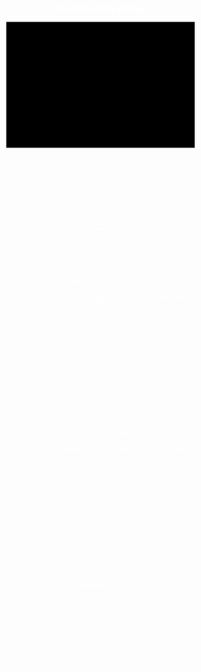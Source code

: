 <!DOCTYPE html>
<html lang="de">
<head>
    <meta charset="UTF-8">
    <meta name="viewport" content="width=device-width, initial-scale=1.0">
    <title>Online Ping Pong</title>
    <style>
        canvas {
            background: black;
            display: block;
            margin: 0 auto;
        }
        body {
            text-align: center;
            color: white;
            font-family: Arial, sans-serif;
        }
    </style>
</head>
<body>
    <h1>Online Ping Pong</h1>
    <canvas id="pongCanvas" width="600" height="400"></canvas>

    <script>
        const canvas = document.getElementById('pongCanvas');
        const ctx = canvas.getContext('2d');

        // Ball variables
        let ballX = canvas.width / 2;
        let ballY = canvas.height / 2;
        let ballRadius = 10;
        let ballSpeedX = 2;
        let ballSpeedY = 2;

        // Paddle variables
        const paddleWidth = 10;
        const paddleHeight = 75;
        const paddleSpeed = 5;

        // Left paddle
        let leftPaddleY = (canvas.height - paddleHeight) / 2;

        // Right paddle (AI)
        let rightPaddleY = (canvas.height - paddleHeight) / 2;

        // Input handling
        document.addEventListener('keydown', (event) => {
            if (event.key === 'ArrowUp' && leftPaddleY > 0) {
                leftPaddleY -= paddleSpeed;
            }
            if (event.key === 'ArrowDown' && leftPaddleY < canvas.height - paddleHeight) {
                leftPaddleY += paddleSpeed;
            }
        });

        // Draw the game
        function draw() {
            ctx.clearRect(0, 0, canvas.width, canvas.height);

            // Draw ball
            ctx.beginPath();
            ctx.arc(ballX, ballY, ballRadius, 0, Math.PI * 2);
            ctx.fillStyle = 'white';
            ctx.fill();
            ctx.closePath();

            // Draw left paddle
            ctx.fillRect(10, leftPaddleY, paddleWidth, paddleHeight);

            // Draw right paddle
            ctx.fillRect(canvas.width - paddleWidth - 10, rightPaddleY, paddleWidth, paddleHeight);

            // Move the ball
            ballX += ballSpeedX;
            ballY += ballSpeedY;

            // Ball collision with top/bottom walls
            if (ballY + ballRadius > canvas.height || ballY - ballRadius < 0) {
                ballSpeedY = -ballSpeedY;
            }

            // Ball collision with paddles
            if (
                ballX - ballRadius < 20 &&
                ballY > leftPaddleY &&
                ballY < leftPaddleY + paddleHeight
            ) {
                ballSpeedX = -ballSpeedX;
            }

            if (
                ballX + ballRadius > canvas.width - 20 &&
                ballY > rightPaddleY &&
                ballY < rightPaddleY + paddleHeight
            ) {
                ballSpeedX = -ballSpeedX;
            }

            // AI movement (simple follow the ball)
            if (rightPaddleY + paddleHeight / 2 < ballY) {
                rightPaddleY += paddleSpeed;
            } else if (rightPaddleY + paddleHeight / 2 > ballY) {
                rightPaddleY -= paddleSpeed;
            }

            // Reset ball if it goes off-screen
            if (ballX + ballRadius < 0 || ballX - ballRadius > canvas.width) {
                ballX = canvas.width / 2;
                ballY = canvas.height / 2;
                ballSpeedX = -ballSpeedX;
            }

            requestAnimationFrame(draw);
        }

        draw();
    </script>
</body>
</html>
